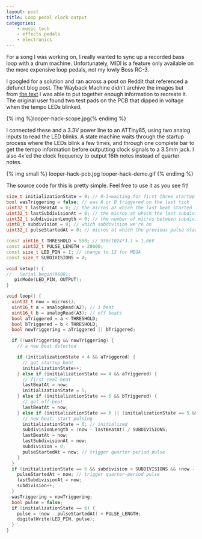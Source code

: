 ```yaml
---
layout: post
title: Loop pedal clock output
categories:
    - music tech
    - effects pedals
    - electronics
---
```


For a song I was working on, I really wanted to sync up a recorded bass loop with a drum machine. Unfortunately, MIDI is a feature only available on the more expensive loop pedals, not my lowly Boss RC-3.

I googled for a solution and ran across a post on Reddit that referenced a defunct blog post. The Wayback Machine didn't archive the images but from [the text](https://web.archive.org/web/20180818065127/http://luxmonday.com/2018/07/26/modifying-a-boss-rc-3-to-add-a-korg-sync-output/) I was able to put together enough information to recreate it. The original user found two test pads on the PCB that dipped in voltage when the tempo LEDs blinked.

{% img %}looper-hack-scope.jpg{% endimg %}

I connected these and a 3.3V power line to an ATTiny85, using two analog inputs to read the LED blinks. A state machine waits through the startup process where the LEDs blink a few times, and through one complete bar to get the tempo information before outputting clock signals to a 3.5mm jack. I also 4x'ed the clock frequency to output 16th notes instead of quarter notes.

<!-- <blockquote class="twitter-tweet"><p lang="en" dir="ltr">Wanted my loop pedal to sync with my drum machine but the RC-3 doesn&#39;t have MIDI so I hacked it to output a clock signal 1/ <a href="https://t.co/OSuETAM5EN">pic.twitter.com/OSuETAM5EN</a></p>&mdash; Julian (@okay_sure_cool) <a href="https://twitter.com/okay_sure_cool/status/1558580820289458179?ref_src=twsrc%5Etfw">August 13, 2022</a></blockquote> <script async src="https://platform.twitter.com/widgets.js" charset="utf-8"></script> -->

{% img small %}
looper-hack-pcb.jpg
looper-hack-demo.gif
{% endimg %}


The source code for this is pretty simple. Feel free to use it as you see fit!

```cpp
size_t initializationState = 0; // 0-3=waiting for first three startup beats, 4=waiting for real beat 1, 5=counting beats while waiting for next beat 1, 6=initialized
bool wasTriggering = false; // was A or B triggered on the last tick
uint32_t lastBeatAt = 0; // the micros at which the last beat started
uint32_t lastSubdivisionAt = 0; // the micros at which the last subdivision started
uint32_t subdivisionLength = 0; // the number of micros between subdivisions
uint8_t subdivision = 0; // which subdivision we're on
uint32_t pulseStartedAt = 0; // micros at which the previous pulse started

const uint16_t THRESHOLD = 550; // 550/1024*3.1 = 1.66V
const uint32_t PULSE_LENGTH = 20000;
const size_t LED_PIN = 1; // change to 13 for MEGA
const size_t SUBDIVISIONS = 4;

void setup() {
//   Serial.begin(9600);
   pinMode(LED_PIN, OUTPUT);
}

void loop() {
  uint32_t now = micros();
  uint16_t a = analogRead(A2); // 1 beat
  uint16_t b = analogRead(A3); // off beats
  bool aTriggered = a < THRESHOLD;
  bool bTriggered = b < THRESHOLD;
  bool nowTriggering = aTriggered || bTriggered;

  if (!wasTriggering && nowTriggering) {
    // a new beat detected

    if (initializationState < 4 && aTriggered) {
      // got startup beat
      initializationState++;
    } else if (initializationState == 4 && aTriggered) {
      // first real beat
      lastBeatAt = now;
      initializationState = 5;
    } else if (initializationState == 5 && bTriggered) {
      // got off-beat
      lastBeatAt = now;
    } else if (initializationState == 6 || (initializationState == 5 && aTriggered)) {
      // new beat, start pulsing
      initializationState = 6; // initialized
      subdivisionLength = (now - lastBeatAt) / SUBDIVISIONS;
      lastBeatAt = now;
      lastSubdivisionAt = now;
      subdivision = 0;
      pulseStartedAt = now; // trigger quarter-period pulse
    }
  }
  if (initializationState == 6 && subdivision < SUBDIVISIONS && (now - lastSubdivisionAt) > subdivisionLength) {
    pulseStartedAt = now; // trigger quarter-period pulse
    lastSubdivisionAt = now;
    subdivision++;
  }
  wasTriggering = nowTriggering;
  bool pulse = false;
  if (initializationState == 6) {
    pulse = (now - pulseStartedAt) < PULSE_LENGTH;
    digitalWrite(LED_PIN, pulse);
  }
}
```

